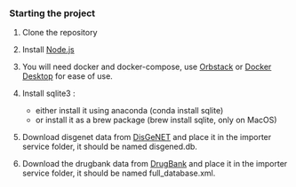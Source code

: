 ### Starting the project ###

1. Clone the repository
2. Install [Node.js](https://nodejs.org/en)
3. You will need docker and docker-compose, use [Orbstack](https://orbstack.dev/) or [Docker Desktop](https://www.docker.com/products/docker-desktop/) for ease of use.
4. Install sqlite3 :
   - either install it using anaconda (conda install sqlite)
   - or install it as a brew package (brew install sqlite, only on MacOS)

5. Download disgenet data from [DisGeNET](https://www.disgenet.org/downloads) and place it in the importer service folder, it should be named disgened.db.
6. Download the drugbank data from [DrugBank](https://www.drugbank.ca/releases/latest) and place it in the importer service folder, it should be named full_database.xml.

